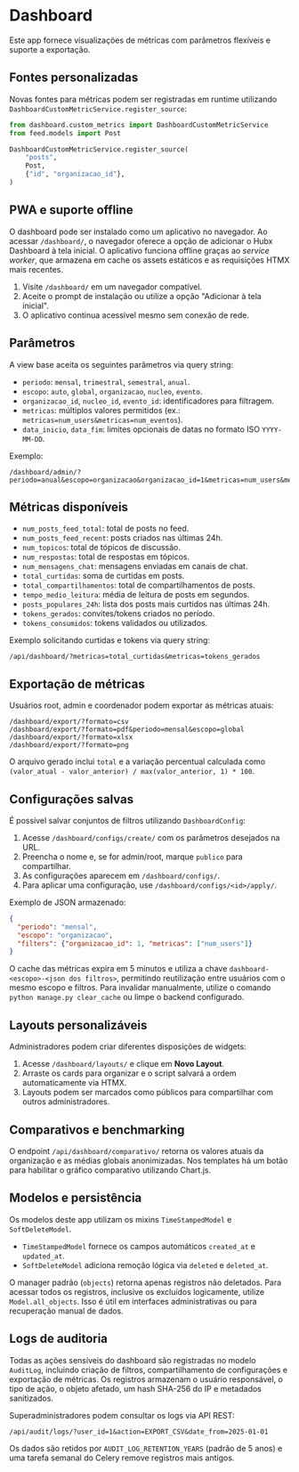 # Dashboard

Este app fornece visualizações de métricas com parâmetros flexíveis e suporte a exportação.

## Fontes personalizadas

Novas fontes para métricas podem ser registradas em runtime utilizando
`DashboardCustomMetricService.register_source`:

```python
from dashboard.custom_metrics import DashboardCustomMetricService
from feed.models import Post

DashboardCustomMetricService.register_source(
    "posts",
    Post,
    {"id", "organizacao_id"},
)
```

## PWA e suporte offline

O dashboard pode ser instalado como um aplicativo no navegador. Ao acessar `/dashboard/`,
o navegador oferece a opção de adicionar o Hubx Dashboard à tela inicial. O aplicativo
funciona offline graças ao *service worker*, que armazena em cache os assets estáticos e
as requisições HTMX mais recentes.

1. Visite `/dashboard/` em um navegador compatível.
2. Aceite o prompt de instalação ou utilize a opção "Adicionar à tela inicial".
3. O aplicativo continua acessível mesmo sem conexão de rede.

## Parâmetros

A view base aceita os seguintes parâmetros via query string:

- `periodo`: `mensal`, `trimestral`, `semestral`, `anual`.
- `escopo`: `auto`, `global`, `organizacao`, `nucleo`, `evento`.
- `organizacao_id`, `nucleo_id`, `evento_id`: identificadores para filtragem.
- `metricas`: múltiplos valores permitidos (ex.: `metricas=num_users&metricas=num_eventos`).
- `data_inicio`, `data_fim`: limites opcionais de datas no formato ISO `YYYY-MM-DD`.

Exemplo:

```
/dashboard/admin/?periodo=anual&escopo=organizacao&organizacao_id=1&metricas=num_users&metricas=num_eventos
```

## Métricas disponíveis

- `num_posts_feed_total`: total de posts no feed.
- `num_posts_feed_recent`: posts criados nas últimas 24h.
- `num_topicos`: total de tópicos de discussão.
- `num_respostas`: total de respostas em tópicos.
- `num_mensagens_chat`: mensagens enviadas em canais de chat.
- `total_curtidas`: soma de curtidas em posts.
- `total_compartilhamentos`: total de compartilhamentos de posts.
- `tempo_medio_leitura`: média de leitura de posts em segundos.
- `posts_populares_24h`: lista dos posts mais curtidos nas últimas 24h.
- `tokens_gerados`: convites/tokens criados no período.
- `tokens_consumidos`: tokens validados ou utilizados.

Exemplo solicitando curtidas e tokens via query string:

```
/api/dashboard/?metricas=total_curtidas&metricas=tokens_gerados
```

## Exportação de métricas

Usuários root, admin e coordenador podem exportar as métricas atuais:

```
/dashboard/export/?formato=csv
/dashboard/export/?formato=pdf&periodo=mensal&escopo=global
/dashboard/export/?formato=xlsx
/dashboard/export/?formato=png
```

O arquivo gerado inclui `total` e a variação percentual calculada como `(valor_atual - valor_anterior) / max(valor_anterior, 1) * 100`.

## Configurações salvas

É possível salvar conjuntos de filtros utilizando `DashboardConfig`:

1. Acesse `/dashboard/configs/create/` com os parâmetros desejados na URL.
2. Preencha o nome e, se for admin/root, marque `publico` para compartilhar.
3. As configurações aparecem em `/dashboard/configs/`.
4. Para aplicar uma configuração, use `/dashboard/configs/<id>/apply/`.

Exemplo de JSON armazenado:

```json
{
  "periodo": "mensal",
  "escopo": "organizacao",
  "filters": {"organizacao_id": 1, "metricas": ["num_users"]}
}
```

O cache das métricas expira em 5 minutos e utiliza a chave `dashboard-<escopo>-<json dos filtros>`, permitindo reutilização entre usuários com o mesmo escopo e filtros. Para invalidar manualmente, utilize o comando `python manage.py clear_cache` ou limpe o backend configurado.


## Layouts personalizáveis

Administradores podem criar diferentes disposições de widgets:

1. Acesse `/dashboard/layouts/` e clique em **Novo Layout**.
2. Arraste os cards para organizar e o script salvará a ordem automaticamente via HTMX.
3. Layouts podem ser marcados como públicos para compartilhar com outros administradores.

## Comparativos e benchmarking

O endpoint `/api/dashboard/comparativo/` retorna os valores atuais da organização e as médias globais anonimizadas.
Nos templates há um botão para habilitar o gráfico comparativo utilizando Chart.js.


## Modelos e persistência

Os modelos deste app utilizam os mixins `TimeStampedModel` e `SoftDeleteModel`.

- `TimeStampedModel` fornece os campos automáticos `created_at` e `updated_at`.
- `SoftDeleteModel` adiciona remoção lógica via `deleted` e `deleted_at`.

O manager padrão (`objects`) retorna apenas registros não deletados. Para acessar
todos os registros, inclusive os excluídos logicamente, utilize
`Model.all_objects`. Isso é útil em interfaces administrativas ou para
recuperação manual de dados.

## Logs de auditoria

Todas as ações sensíveis do dashboard são registradas no modelo `AuditLog`,
incluindo criação de filtros, compartilhamento de configurações e exportação de
métricas. Os registros armazenam o usuário responsável, o tipo de ação, o objeto
afetado, um hash SHA-256 do IP e metadados sanitizados.

Superadministradores podem consultar os logs via API REST:

```
/api/audit/logs/?user_id=1&action=EXPORT_CSV&date_from=2025-01-01
```

Os dados são retidos por `AUDIT_LOG_RETENTION_YEARS` (padrão de 5 anos) e uma
tarefa semanal do Celery remove registros mais antigos.
